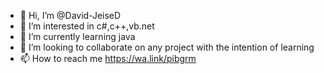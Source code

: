 - 👋 Hi, I’m @David-JeiseD
- 👀 I’m interested in c#,c++,vb.net
- 🌱 I’m currently learning java
- 💞️ I’m looking to collaborate on any project with the intention of learning
- 📫 How to reach me https://wa.link/pibgrm

<!---
David-JeiseD/David-JeiseD is a ✨ special ✨ repository because its `README.md` (this file) appears on your GitHub profile.
You can click the Preview link to take a look at your changes.
--->
